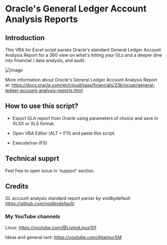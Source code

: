# Oracle's General Ledger Account Analysis Reports

## Introduction

This VBA for Excel script parses Oracle's standard General Ledger Account Analysis Report for a 
360 view on what's hitting your GLs and a deeper dive into financial / data analysis, and audit.

![image](https://github.com/voidbydefault/oracle-GL-analysis/assets/101434467/0398772e-2a5f-46c3-a6b1-97d0b0ac6624)

More information about Oracle's General Ledger Account Analysis Report at:
https://docs.oracle.com/en/cloud/saas/financials/23b/ocuar/general-ledger-account-analysis-reports.html

## How to use this script?

* Export GLA report from Oracle using parameters of choice and save in XLSX or XLS format.

* Open VBA Editor (ALT + F11) and paste this script.

* Execute/run (F5)

## Technical supprt
Feel free to open issue in 'support' section.

## Credits
GL account analysis standard report parser by voidbydefault https://github.com/voidbydefault/

### My YouTube channels
Linux: https://youtube.com/@LivingLinux101

Ideas and general rant: https://youtube.com/@taimurSM
